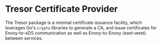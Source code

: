 # Tresor Certificate Provider

The Tresor package is a minimal certificate issuance facility, which leverages Go's `crypto` libraries to generate a CA, and issue certificates for Envoy-to-xDS communication as well as Envoy-to-Envoy (east-west) between services.
